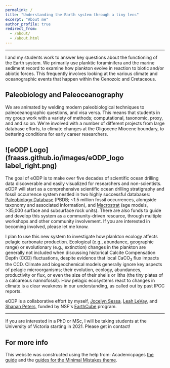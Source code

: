 ```yaml
---
permalink: /
title: "Understanding the Earth system through a tiny lens"
excerpt: "About me"
author_profile: true
redirect_from: 
  - /about/
  - /about.html
---
```


-----
I and my students work to answer key questions about the functioning of the Earth system. We primarily use planktic foraminifera and the marine sediment record to examine how plankton evolve in reaction to biotic and/or abiotic forces. This frequently involves looking at the various climate and oceanographic events that happen within the Cenozoic and Cretaceous.

Paleobiology and Paleoceanography
-----
We are animated by welding modern paleobiological techniques to paleoceanographic questions, and visa versa. This means that students in my group work with a variety of methods; computational, taxonomic, proxy, and and so on. We're involved with a number of different projects from large database efforts, to climate changes at the Oligocene Miocene boundary, to bettering conditions for early career researchers.

![eODP Logo](fraass.github.io/images/eODP_logo label_right.png)
-----
The goal of eODP is to make over five decades of scientific ocean drilling data discoverable and easily visualized for researchers and non-scientists. eODP will start as a comprehensive scientific ocean drilling stratigraphy and fossil occurrence system nestled in two highly successful databases: [Paleobiology Database](paleobiodb.org) (PBDB; ~1.5 million fossil occurrences, alongside taxonomy and associated information), and [Macrostrat](macrostrat.org) (age models, >35,000 surface and subsurface rock units). There are also funds to guide and develop this system as a community-driven resource, through multiple workshops and other community involvement. If you are interested in becoming involved, please let me know. 

I plan to use this new system to investigate how plankton ecology affects pelagic carbonate production. Ecological (e.g., abundance, geographic range) or evolutionary (e.g., extinction) changes in the plankton are generally not included when discussing historical Calcite Compensation Depth (CCD) fluctuations, despite evidence that local CaCO<sub>3</sub> flux impacts the CCD. Climate and biogeochemical models generally ignore key aspects of pelagic microorganisms; their evolution, ecology, abundances, productivity or flux, or even the size of their shells or liths (the tiny plates of a calcareous nannofossil). How pelagic ecosystems react to changes in climate is a clear weakness in our understanding, as called out by past IPCC reports.

eODP is a collaborative effort by myself, [Jocelyn Sessa](https://drexel.edu/coas/faculty-research/faculty-directory/Jocelyn-Sessa/), [Leah LeVay](https://iodp.tamu.edu/staffdir/indiv/levay/), and [Shanan Peters](http://strata.geology.wisc.edu/), funded by NSF's [EarthCube](https://www.earthcube.org/) program. 


-----
If you are interested in a PhD or MSc, I will be taking students at the University of Victoria starting in 2021. Please get in contact!


For more info
------
This website was constructed using the help from: Academicpages [the guide](https://academicpages.github.io/markdown/) and the [guides for the Minimal Mistakes theme](https://mmistakes.github.io/minimal-mistakes/docs/configuration/).
